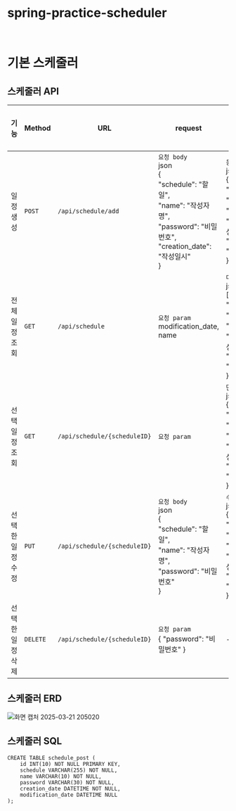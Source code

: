 # spring-practice-scheduler
<br>

# 기본 스케줄러  
## 스케줄러 API
|기능|Method|URL|request|response|상태조회|
|---|---|---|---|---|---|
|일정 생성|`POST`|`/api/schedule/add`|`요청 body`<br> json <br> {<br> "schedule": "할일", <br> "name": "작성자명", <br> "password": "비밀번호", <br> "creation_date": "작성일시"<br>}|`등록정보`<br> json <br> {<br> "id": "고유값", <br> "schedule": "할일", <br> "name": "작성자명", <br> "creation_date": "작성일시", <br> "modification_date": "수정일시"<br>}|`200 : 정상 등록`|
|전체 일정 조회|`GET`|`/api/schedule`|`요청 param`<br> modification_date, name|`다건 응답 정보`<br> json <br> [{<br> "id": "고유값", <br> "schedule": "할일", <br> "name": "작성자명", <br> "creation_date": "작성일시", <br> "modification_date": "수정일시"<br>}, ...]|`200 : 정상 조회`|
|선택 일정 조회|`GET`|`/api/schedule/{scheduleID}`|`요청 param`|`단건 응답 정보` <br> json <br> {<br> "id": "고유값", <br> "schedule": "할일", <br> "name": "작성자명", <br> "creation_date": "작성일시", <br> "modification_date": "수정일시"<br>}|`200 : 정상 조회`|
|선택한 일정 수정|`PUT`|`/api/schedule/{scheduleID}`|`요청 body`<br> json <br> {<br> "schedule": "할일", <br> "name": "작성자명", <br> "password": "비밀번호"<br>}|`수정 정보`<br> json <br> {<br> "id": "고유값", <br> "schedule": "할일", <br> "name": "작성자명", <br> "creation_date": "작성일시", <br> "modification_date": "수정일시"<br>}|`200 : 정상 수정`|
|선택한 일정 삭제|`DELETE`|`/api/schedule/{scheduleID}`|`요청 param`<br> { "password": "비밀번호" }|-|`200 : 정상 삭제`|

## 스케줄러 ERD
![화면 캡처 2025-03-21 205020](https://github.com/user-attachments/assets/e6fbb81d-6af6-43df-bba0-ae877f633ae5)

## 스케줄러 SQL
```
CREATE TABLE schedule_post (
	id INT(10) NOT NULL PRIMARY KEY,
	schedule VARCHAR(255) NOT NULL,
	name VARCHAR(10) NOT NULL,
	password VARCHAR(30) NOT NULL,
	creation_date DATETIME NOT NULL,
	modification_date DATETIME NULL
);
```
